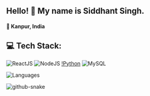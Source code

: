 ## Hello! 👋 My name is Siddhant Singh.

#### 📍 Kanpur, India

## 💻 Tech Stack:

![ReactJS](https://img.shields.io/badge/React-61DAFB?logo=react&logoColor=black&style=for-the-badge)
![NodeJS](https://img.shields.io/badge/Node.js-339933?logo=Node.js&logoColor=white)
[!Python](https://img.shields.io/badge/python-3670A0?style=for-the-badge&logo=python&logoColor=ffdd54)
![MySQL](https://img.shields.io/badge/MySQL-4479A1?logo=mysql&logoColor=white&style=for-the-badge)

![Languages](https://github-readme-stats.vercel.app/api/top-langs?username=Otisz&locale=en&hide_title=true&layout=compact&card_width=320&langs_count=6&theme=react&hide_border=true)

<picture>
  <source media="(prefers-color-scheme: dark)" srcset="https://raw.githubusercontent.com/beepsid/beepsid/output/github-snake-dark.svg" />
  <source media="(prefers-color-scheme: light)" srcset="https://raw.githubusercontent.com/beepsid/beepsid/output/github-snake.svg" />
  <img alt="github-snake" src="https://raw.githubusercontent.com/beepsid/beepsid/beepsid/github-snake.svg" />
</picture>
